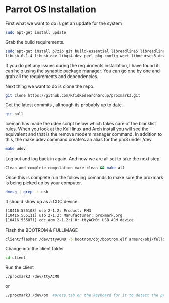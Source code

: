 
# Parrot OS Installation
First what we want to do is get an update for the system

```sh
sudo apt-get install update
```

Grab the build requirements.

```sh
sudo apt-get install p7zip git build-essential libreadline5 libreadline-dev \
libusb-0.1-4 libusb-dev libqt4-dev perl pkg-config wget libncurses5-dev gcc-arm-none-eabi
```
If you do get any issues during the requirments installation, I have found it can help using the synaptic package manager. You can go one by one and grab all the requirements and dependencies. 

Next thing we want to do is clone the repo. 
```sh
git clone https://github.com/RfidResearchGroup/proxmark3.git
```

Get the latest commits , although its probably up to date.
```sh
git pull
```
Iceman has made the udev script below which takes care of the blacklist rules. 
When you look at the Kali linux and Arch install you will see the equivalent and that is the remove modem manager command. 
In addition to this, the make udev command create's an alias for the pm3 under /dev. 

```sh
make udev
```
Log out and log back in again. And now we are all set to take the next step. 
```sh
Clean and complete compilation make clean && make all
```
Once this is complete run the following comands to make sure the proxmark is being picked up by your computer. 
 ```sh
dmesg | grep -i usb
```
It should show up as a CDC device:
```sh
[10416.555108] usb 2-1.2: Product: PM3
[10416.555111] usb 2-1.2: Manufacturer: proxmark.org
[10416.555871] cdc_acm 2-1.2:1.0: ttyACM0: USB ACM device
```

Flash the BOOTROM & FULLIMAGE
 ```sh
 client/flasher /dev/ttyACM0 -b bootrom/obj/bootrom.elf armsrc/obj/fullimage.elf
```
Change into the client folder
 ```sh
cd client
```
Run the client 
 ```sh
./proxmark3 /dev/ttyACM0
```

or 
 ``` sh 
./proxmark3 /dev/pm  #press tab on the keyboard for it to detect the proxmark
```
